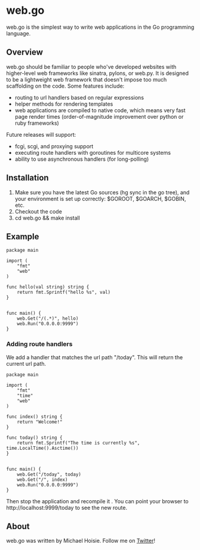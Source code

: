 # web.go

web.go is the simplest way to write web applications in the Go programming language. 

## Overview

web.go should be familiar to people who've developed websites with higher-level web frameworks like sinatra, pylons, or web.py. It is designed to be a lightweight web framework that doesn't impose too much scaffolding on the code. Some features include:

* routing to url handlers based on regular expressions
* helper methods for rendering templates
* web applications are compiled to native code, which means very fast page render times (order-of-magnitude improvement over python or ruby frameworks)

Future releases will support:

* fcgi, scgi, and proxying support
* executing route handlers with goroutines for multicore systems
* ability to use asynchronous handlers (for long-polling)

## Installation

1. Make sure you have the latest Go sources (hg sync in the go tree), and your environment is set up correctly: $GOROOT, $GOARCH, $GOBIN, etc.
2. Checkout the code
3. cd web.go && make install

## Example
    
    package main
    
    import (
        "fmt"
        "web"
    )
    
    func hello(val string) string { 
        return fmt.Sprintf("hello %s", val) 
    }
    
    
    func main() {
        web.Get("/(.*)", hello)
        web.Run("0.0.0.0:9999")
    }


### Adding route handlers

We add a handler that matches the url path "/today". This will return the current url path. 

    package main
    
    import (
        "fmt"
        "time"
        "web"
    )

    func index() string {
        return "Welcome!"
    }

    func today() string {
        return fmt.Sprintf("The time is currently %s", time.LocalTime().Asctime())
    }
    
    
    func main() {
        web.Get("/today", today)
        web.Get("/", index)
        web.Run("0.0.0.0:9999")
    }
    
Then stop the application and recompile it . You can point your browser to http://localhost:9999/today to see the new route. 

## About

web.go was written by Michael Hoisie. Follow me on [Twitter](http://www.twitter.com/hoisie)!

